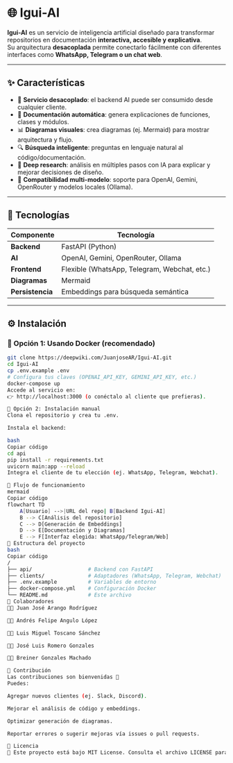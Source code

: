 # 🌐 Igui-AI

**Igui-AI** es un servicio de inteligencia artificial diseñado para transformar repositorios en documentación **interactiva, accesible y explicativa**.  
Su arquitectura **desacoplada** permite conectarlo fácilmente con diferentes interfaces como **WhatsApp, Telegram o un chat web**.

---

## ✨ Características

- 🔌 **Servicio desacoplado**: el backend AI puede ser consumido desde cualquier cliente.  
- 📄 **Documentación automática**: genera explicaciones de funciones, clases y módulos.  
- 📊 **Diagramas visuales**: crea diagramas (ej. Mermaid) para mostrar arquitectura y flujo.  
- 🔍 **Búsqueda inteligente**: preguntas en lenguaje natural al código/documentación.  
- 🧠 **Deep research**: análisis en múltiples pasos con IA para explicar y mejorar decisiones de diseño.  
- 🤖 **Compatibilidad multi-modelo**: soporte para OpenAI, Gemini, OpenRouter y modelos locales (Ollama).  

---

## 🧰 Tecnologías

| Componente     | Tecnología |
|----------------|------------|
| **Backend**    | FastAPI (Python) |
| **AI**         | OpenAI, Gemini, OpenRouter, Ollama |
| **Frontend**   | Flexible (WhatsApp, Telegram, Webchat, etc.) |
| **Diagramas**  | Mermaid |
| **Persistencia** | Embeddings para búsqueda semántica |

---

## ⚙️ Instalación

### 🔹 Opción 1: Usando Docker (recomendado)

```bash
git clone https://deepwiki.com/JuanjoseAR/Igui-AI.git
cd Igui-AI
cp .env.example .env
# Configura tus claves (OPENAI_API_KEY, GEMINI_API_KEY, etc.)
docker-compose up
Accede al servicio en:
👉 http://localhost:3000 (o conéctalo al cliente que prefieras).

🔹 Opción 2: Instalación manual
Clona el repositorio y crea tu .env.

Instala el backend:

bash
Copiar código
cd api
pip install -r requirements.txt
uvicorn main:app --reload
Integra el cliente de tu elección (ej. WhatsApp, Telegram, Webchat).

🚀 Flujo de funcionamiento
mermaid
Copiar código
flowchart TD
    A[Usuario] -->|URL del repo| B[Backend Igui-AI]
    B --> C[Análisis del repositorio]
    C --> D[Generación de Embeddings]
    D --> E[Documentación y Diagramas]
    E --> F[Interfaz elegida: WhatsApp/Telegram/Web]
📂 Estructura del proyecto
bash
Copiar código
/
├── api/                  # Backend con FastAPI
├── clients/              # Adaptadores (WhatsApp, Telegram, Webchat)
├── .env.example          # Variables de entorno
├── docker-compose.yml    # Configuración Docker
└── README.md             # Este archivo
👥 Colaboradores
👨‍💻 Juan José Arango Rodríguez

👨‍💻 Andrés Felipe Angulo López

👨‍💻 Luis Miguel Toscano Sánchez

👨‍💻 José Luis Romero Gonzales

👨‍💻 Breiner Gonzales Machado

🤝 Contribución
Las contribuciones son bienvenidas 🚀
Puedes:

Agregar nuevos clientes (ej. Slack, Discord).

Mejorar el análisis de código y embeddings.

Optimizar generación de diagramas.

Reportar errores o sugerir mejoras vía issues o pull requests.

🧾 Licencia
📜 Este proyecto está bajo MIT License. Consulta el archivo LICENSE para más información.
